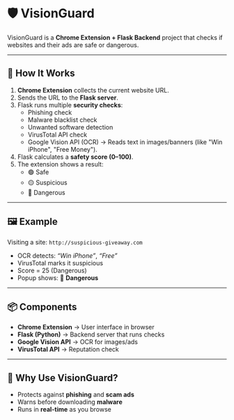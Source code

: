 # 🛡️ VisionGuard

VisionGuard is a **Chrome Extension + Flask Backend** project that checks if websites and their ads are safe or dangerous.

---

## 🚀 How It Works
1. **Chrome Extension** collects the current website URL.
2. Sends the URL to the **Flask server**.
3. Flask runs multiple **security checks**:
   - Phishing check
   - Malware blacklist check
   - Unwanted software detection
   - VirusTotal API check
   - Google Vision API (OCR) → Reads text in images/banners (like "Win iPhone", "Free Money").
4. Flask calculates a **safety score (0–100)**.
5. The extension shows a result:
   - 🟢 Safe  
   - 🟡 Suspicious  
   - 🔴 Dangerous  

---

## 🖼️ Example
Visiting a site: `http://suspicious-giveaway.com`  
- OCR detects: *“Win iPhone”*, *“Free”*  
- VirusTotal marks it suspicious  
- Score = 25 (Dangerous)  
- Popup shows: 🔴 **Dangerous**

---

## 📦 Components
- **Chrome Extension** → User interface in browser  
- **Flask (Python)** → Backend server that runs checks  
- **Google Vision API** → OCR for images/ads  
- **VirusTotal API** → Reputation check  

---

## 🎯 Why Use VisionGuard?
- Protects against **phishing** and **scam ads**  
- Warns before downloading **malware**  
- Runs in **real-time** as you browse  
